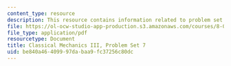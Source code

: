 ```yaml
---
content_type: resource
description: This resource contains information related to problem set 7.
file: https://ol-ocw-studio-app-production.s3.amazonaws.com/courses/8-09-classical-mechanics-iii-fall-2014/be840a46409997dabaa9fc37256c80dc_MIT8_09F14_pset7.pdf
file_type: application/pdf
resourcetype: Document
title: Classical Mechanics III, Problem Set 7
uid: be840a46-4099-97da-baa9-fc37256c80dc
---
```

